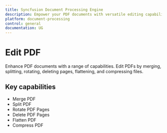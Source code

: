 ```yaml
---
title: Syncfusion Document Processing Engine
description: Empower your PDF documents with versatile editing capabilities. Merge, split, rotate, delete pages, flatten, and compress PDF files effortlessly. This toolkit offers essential features to streamline your PDF editing workflow.
platform: document-processing
control: general
documentation: UG
---
```

# Edit PDF

Enhance PDF documents with a range of capabilities. Edit PDFs by merging, splitting, rotating, deleting pages, flattening, and compressing files.

## Key capabilities

* Merge PDF
* Split PDF
* Rotate PDF Pages
* Delete PDF Pages
* Flatten PDF
* Compress PDF
